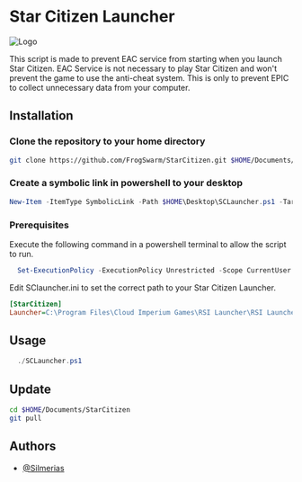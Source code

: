 # Star Citizen Launcher

![Logo][FS]

This script is made to prevent EAC service from starting when you launch Star Citizen. EAC Service is not necessary to play Star Citizen and won't prevent the game to use the anti-cheat system. This is only to prevent EPIC to collect unnecessary data from your computer.

## Installation

### Clone the repository to your home directory

```bash
git clone https://github.com/FrogSwarm/StarCitizen.git $HOME/Documents/StarCitizen
```

### Create a symbolic link in powershell to your desktop

```ps1
New-Item -ItemType SymbolicLink -Path $HOME\Desktop\SCLauncher.ps1 -Target $HOME/Documents/StarCitizen\utils\SCLauncher\SCLauncher.ps1
```

### Prerequisites

Execute the following command in a powershell terminal to allow the script to run.

```ps1
  Set-ExecutionPolicy -ExecutionPolicy Unrestricted -Scope CurrentUser
```

Edit SClauncher.ini to set the correct path to your Star Citizen Launcher.

```ini
[StarCitizen]
Launcher=C:\Program Files\Cloud Imperium Games\RSI Launcher\RSI Launcher.exe
```

## Usage

```ps1
  ./SCLauncher.ps1
```

## Update

```bash
cd $HOME/Documents/StarCitizen
git pull
```

## Authors

- [@Silmerias](https://www.github.com/Silmerias)

[FS]: https://frogswarm.fr/data/imgs/logo-devops-github.png
